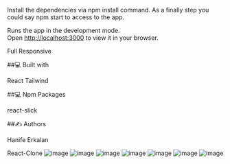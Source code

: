 Install the dependencies via npm install command.
As a finally step you could say npm start to access to the app.

Runs the app in the development mode.\
Open [http://localhost:3000](http://localhost:3000) to view it in your browser.

Full Responsive


##💻 Built with

React
Tailwind

##💻 Npm Packages

react-slick


##✍️ Authors

Hanife Erkalan

React-Clone
![image](https://user-images.githubusercontent.com/73136159/208748225-652f8129-d8f4-497b-96e5-f3c58d7c4cd8.png)
![image](https://user-images.githubusercontent.com/73136159/208748332-6064e3b5-4e37-4461-9d80-99579f4af551.png)
![image](https://user-images.githubusercontent.com/73136159/208748392-5c23a9d8-6b95-4029-ab8c-177a9555fccd.png)
![image](https://user-images.githubusercontent.com/73136159/208748437-6e04950b-bed9-4cad-91d8-dde6444a1aeb.png)
![image](https://user-images.githubusercontent.com/73136159/208748500-06ed7e56-9861-4ace-958b-362fb15698a1.png)
![image](https://user-images.githubusercontent.com/73136159/208748575-94b404f1-30f6-4908-8f99-5b4e4e02715c.png)
![image](https://user-images.githubusercontent.com/73136159/208748611-17d88b37-3f32-4f3b-896a-2e7e07af0f1f.png)
